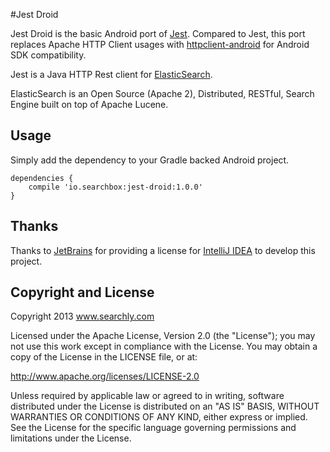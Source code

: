 #Jest Droid

Jest Droid is the basic Android port of [Jest](https://github.com/searchbox-io/Jest).
Compared to Jest, this port replaces Apache HTTP Client usages with [httpclient-android](https://hc.apache.org/httpcomponents-client-4.3.x/android-port.html) for Android SDK compatibility.

Jest is a Java HTTP Rest client for [ElasticSearch](http://www.elasticsearch.org).

ElasticSearch is an Open Source (Apache 2), Distributed, RESTful, Search Engine built on top of Apache Lucene.

Usage
---------------------
Simply add the dependency to your Gradle backed Android project.


    dependencies {
        compile 'io.searchbox:jest-droid:1.0.0'
    }
    

Thanks
---------------------
Thanks to [JetBrains](http://www.jetbrains.com/) for providing a license for [IntelliJ IDEA](http://www.jetbrains.com/idea/) to develop this project.


Copyright and License
---------------------

Copyright 2013 www.searchly.com

Licensed under the Apache License, Version 2.0 (the "License"); you may not use this work except in
compliance with the License. You may obtain a copy of the License in the LICENSE file, or at:

http://www.apache.org/licenses/LICENSE-2.0

Unless required by applicable law or agreed to in writing, software distributed under the License is
distributed on an "AS IS" BASIS, WITHOUT WARRANTIES OR CONDITIONS OF ANY KIND, either express or implied.
See the License for the specific language governing permissions and limitations under the License.

